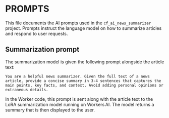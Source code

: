# PROMPTS  
This file documents the AI prompts used in the `cf_ai_news_summarizer` project. Prompts instruct the language model on how to summarize articles and respond to user requests.  

## Summarization prompt  
The summarization model is given the following prompt alongside the article text:  

```  
You are a helpful news summarizer. Given the full text of a news article, provide a concise summary in 3‑4 sentences that captures the main points, key facts, and context. Avoid adding personal opinions or extraneous details.  
```  

In the Worker code, this prompt is sent along with the article text to the LoRA summarization model running on Workers AI. The model returns a summary that is then displayed to the user. 
